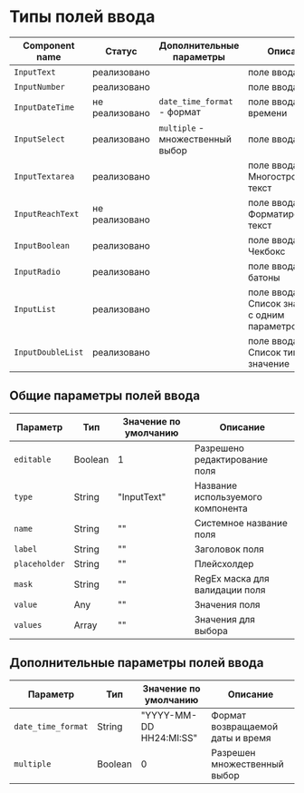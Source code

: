 # Типы полей ввода

| Component name | Статус | Дополнительные параметры | Описание |
|---|---|---|---|
| `InputText` | реализовано | | поле ввода Текст |
| `InputNumber` | реализовано | | поле ввода Число |
| `InputDateTime` | не реализовано | `date_time_format` - формат | поле ввода Даты и времени |
| `InputSelect` | реализовано | `multiple` - множественный выбор | поле ввода Select |
| `InputTextarea` | реализовано | | поле ввода Многострочный текст |
| `InputReachText` | не реализовано | | поле ввода Форматированный текст |
| `InputBoolean` | реализовано | | поле ввода Чекбокс |
| `InputRadio` | реализовано | | поле ввода Радио батоны |
| `InputList` | реализовано | | поле ввода Список значений с одним параметром |
| `InputDoubleList` | реализовано | | поле ввода Список типа ключ, значение |

## Общие параметры полей ввода

| Параметр | Тип | Значение по умолчанию | Описание |
|---|---|---|---|
| `editable` | Boolean | 1 | Разрешено редактирование поля
| `type` | String | "InputText" | Название используемого компонента
| `name` | String | "" | Системное название поля
| `label` | String | "" | Заголовок поля
| `placeholder` | String | "" | Плейсхолдер
| `mask` | String | "" | RegEx маска для валидации поля
| `value` | Any | "" | Значения поля
| `values` | Array | "" | Значения для выбора

## Дополнительные параметры полей ввода

| Параметр | Тип | Значение по умолчанию | Описание |
|---|---|---|---|
| `date_time_format` | String | "YYYY-MM-DD HH24:MI:SS" | Формат возвращаемой даты и время
| `multiple` | Boolean | 0 | Разрешен множественный выбор
